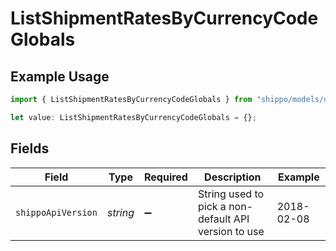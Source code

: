 # ListShipmentRatesByCurrencyCodeGlobals

## Example Usage

```typescript
import { ListShipmentRatesByCurrencyCodeGlobals } from "shippo/models/operations";

let value: ListShipmentRatesByCurrencyCodeGlobals = {};
```

## Fields

| Field                                                | Type                                                 | Required                                             | Description                                          | Example                                              |
| ---------------------------------------------------- | ---------------------------------------------------- | ---------------------------------------------------- | ---------------------------------------------------- | ---------------------------------------------------- |
| `shippoApiVersion`                                   | *string*                                             | :heavy_minus_sign:                                   | String used to pick a non-default API version to use | 2018-02-08                                           |